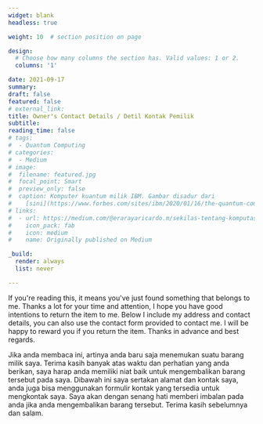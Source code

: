 ```yaml
---
widget: blank
headless: true

weight: 10  # section position on page

design:
  # Choose how many columns the section has. Valid values: 1 or 2.
  columns: '1'

date: 2021-09-17
summary: 
draft: false
featured: false
# external_link: 
title: Owner's Contact Details / Detil Kontak Pemilik
subtitle: 
reading_time: false
# tags:
#  - Quantum Computing
# categories:
#  - Medium
# image:
#  filename: featured.jpg
#  focal_point: Smart
#  preview_only: false
#  caption: Komputer kuantum milik IBM. Gambar disadur dari
#    [sini](https://www.forbes.com/sites/ibm/2020/01/16/the-quantum-computing-era-is-here-why-it-mattersand-how-it-may-change-our-world/?sh=37d40ac85c2b).
# links:
#  - url: https://medium.com/@erarayaricardo.m/sekilas-tentang-komputasi-kuantum-16a33cd4f86b
#    icon_pack: fab
#    icon: medium
#    name: Originally published on Medium

_build:
  render: always
  list: never

---
```


If you're reading this, it means you've just found something that belongs to me. Thanks a lot for your time and attention, I hope you have good intentions to return the item to me. Below I include my address and contact details, you can also use the contact form provided to contact me. I will be happy to reward you if you return the item. Thanks in advance and best regards.

Jika anda membaca ini, artinya anda baru saja menemukan suatu barang milik saya. Terima kasih banyak atas waktu dan perhatian yang anda berikan, saya harap anda memiliki niat baik untuk mengembalikan barang tersebut pada saya. Dibawah ini saya sertakan alamat dan kontak saya, anda juga bisa menggunakan formulir kontak yang tersedia untuk mengkontak saya. Saya akan dengan senang hati memberi imbalan pada anda jika anda mengembalikan barang tersebut. Terima kasih sebelumnya dan salam.

<!--
Name / Nama                 &#58 Eraraya Ricardo Muten<br>
Address / Alamat            &#58 Perumahan Gema Pesona Depok blok X no. 20<br>
City / Kota                 &#58 Depok<br>
Province / Provinsi         &#58 Jawa Barat<br>
Country / Negara            &#58 Indonesia<br>
Phone Number / Nomor Telpon &#58 +62-812-1224-2740<br>
Email / Surel               &#58 eraraya.ricardo19@gmail.com
-->
